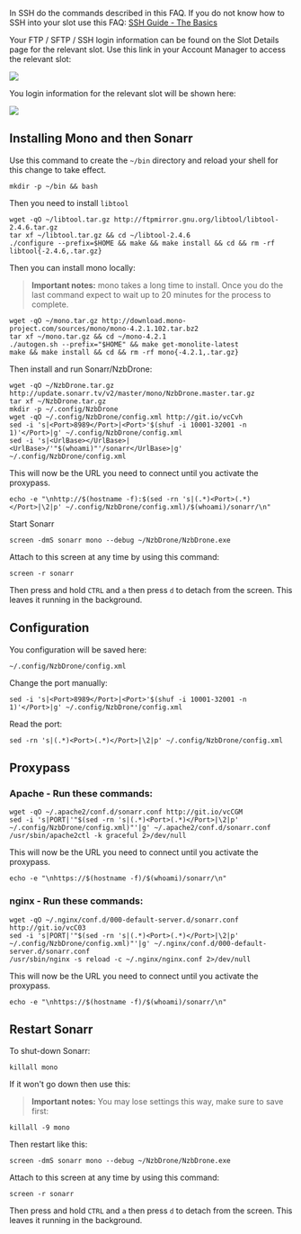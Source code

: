 
In SSH do the commands described in this FAQ. If you do not know how to SSH into your slot use this FAQ: [SSH Guide - The Basics](https://www.feralhosting.com/faq/view?question=12)

Your FTP / SFTP / SSH login information can be found on the Slot Details page for the relevant slot. Use this link in your Account Manager to access the relevant slot:

![](https://raw.github.com/feralhosting/feralfilehosting/master/Feral%20Wiki/0%20Generic/slot_detail_link.png)

You login information for the relevant slot will be shown here:

![](https://raw.github.com/feralhosting/feralfilehosting/master/Feral%20Wiki/0%20Generic/slot_detail_ssh.png)

Installing Mono and then Sonarr
---

Use this command to create the `~/bin` directory and reload your shell for this change to take effect.

~~~
mkdir -p ~/bin && bash
~~~

Then you need to install `libtool`

~~~
wget -qO ~/libtool.tar.gz http://ftpmirror.gnu.org/libtool/libtool-2.4.6.tar.gz
tar xf ~/libtool.tar.gz && cd ~/libtool-2.4.6
./configure --prefix=$HOME && make && make install && cd && rm -rf libtool{-2.4.6,.tar.gz}
~~~

Then you can install mono locally:

> **Important notes:** mono takes a long time to install. Once you do the last command expect to wait up to 20 minutes for the process to complete.

~~~
wget -qO ~/mono.tar.gz http://download.mono-project.com/sources/mono/mono-4.2.1.102.tar.bz2
tar xf ~/mono.tar.gz && cd ~/mono-4.2.1
./autogen.sh --prefix="$HOME" && make get-monolite-latest
make && make install && cd && rm -rf mono{-4.2.1,.tar.gz}
~~~

Then install and run Sonarr/NzbDrone:

~~~
wget -qO ~/NzbDrone.tar.gz http://update.sonarr.tv/v2/master/mono/NzbDrone.master.tar.gz
tar xf ~/NzbDrone.tar.gz
mkdir -p ~/.config/NzbDrone
wget -qO ~/.config/NzbDrone/config.xml http://git.io/vcCvh
sed -i 's|<Port>8989</Port>|<Port>'$(shuf -i 10001-32001 -n 1)'</Port>|g' ~/.config/NzbDrone/config.xml
sed -i 's|<UrlBase></UrlBase>|<UrlBase>/'"$(whoami)"'/sonarr</UrlBase>|g' ~/.config/NzbDrone/config.xml
~~~

This will now be the URL you need to connect until you activate the proxypass.

~~~
echo -e "\nhttp://$(hostname -f):$(sed -rn 's|(.*)<Port>(.*)</Port>|\2|p' ~/.config/NzbDrone/config.xml)/$(whoami)/sonarr/\n"
~~~

Start Sonarr

~~~
screen -dmS sonarr mono --debug ~/NzbDrone/NzbDrone.exe
~~~

Attach to this screen at any time by using this command:

~~~
screen -r sonarr
~~~

Then press and hold `CTRL` and `a` then press `d` to detach from the screen. This leaves it running in the background.

Configuration
---

You configuration will be saved here:

~~~
~/.config/NzbDrone/config.xml
~~~

Change the port manually:

~~~
sed -i 's|<Port>8989</Port>|<Port>'$(shuf -i 10001-32001 -n 1)'</Port>|g' ~/.config/NzbDrone/config.xml
~~~

Read the  port:

~~~
sed -rn 's|(.*)<Port>(.*)</Port>|\2|p' ~/.config/NzbDrone/config.xml
~~~

Proxypass
---

### Apache - Run these commands:

~~~
wget -qO ~/.apache2/conf.d/sonarr.conf http://git.io/vcCGM
sed -i 's|PORT|'"$(sed -rn 's|(.*)<Port>(.*)</Port>|\2|p' ~/.config/NzbDrone/config.xml)"'|g' ~/.apache2/conf.d/sonarr.conf
/usr/sbin/apache2ctl -k graceful 2>/dev/null
~~~

This will now be the URL you need to connect until you activate the proxypass.

~~~
echo -e "\nhttps://$(hostname -f)/$(whoami)/sonarr/\n"
~~~

### nginx - Run these commands:

~~~
wget -qO ~/.nginx/conf.d/000-default-server.d/sonarr.conf http://git.io/vcC03
sed -i 's|PORT|'"$(sed -rn 's|(.*)<Port>(.*)</Port>|\2|p' ~/.config/NzbDrone/config.xml)"'|g' ~/.nginx/conf.d/000-default-server.d/sonarr.conf
/usr/sbin/nginx -s reload -c ~/.nginx/nginx.conf 2>/dev/null
~~~

This will now be the URL you need to connect until you activate the proxypass.

~~~
echo -e "\nhttps://$(hostname -f)/$(whoami)/sonarr/\n"
~~~

Restart Sonarr
---

To shut-down Sonarr:

~~~
killall mono
~~~

If it won't go down then use this:

> **Important notes:** You may lose settings this way, make sure to save first:

~~~
killall -9 mono
~~~

Then restart like this:

~~~
screen -dmS sonarr mono --debug ~/NzbDrone/NzbDrone.exe
~~~

Attach to this screen at any time by using this command:

~~~
screen -r sonarr
~~~

Then press and hold `CTRL` and `a` then press `d` to detach from the screen. This leaves it running in the background.



